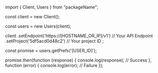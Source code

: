 import { Client, Users } from "packageName";

const client = new Client();

const users = new Users(client);

client
    .setEndpoint('https://[HOSTNAME_OR_IP]/v1') // Your API Endpoint
    .setProject('5df5acd0d48c2') // Your project ID
;

const promise = users.getPrefs('[USER_ID]');

promise.then(function (response) {
    console.log(response); // Success
}, function (error) {
    console.log(error); // Failure
});